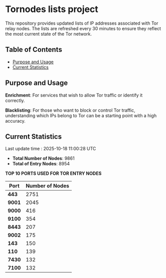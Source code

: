 # Tornodes lists project

This repository provides updated lists of IP addresses associated with Tor relay nodes. The lists are refreshed every 30 minutes to ensure they reflect the most current state of the Tor network.

## Table of Contents

- [Purpose and Usage](#purpose-and-usage)
- [Current Statistics](#current-statistics)


## Purpose and Usage

**Enrichment**: For services that wish to allow Tor traffic or identify it correctly.

**Blacklisting**: For those who want to block or control Tor traffic, understanding which IPs belong to Tor can be a starting point with a high accuracy.

## Current Statistics

Last update time : 2025-10-18 11:00:28 UTC

- **Total Number of Nodes**: 9861
- **Total of Entry Nodes**: 8954

**TOP 10 PORTS USED FOR TOR ENTRY NODES**

| **Port** | **Number of Nodes** |
|------|-----------------|
| **443**   | 2751  |
| **9001**   | 2045  |
| **9000**   | 416  |
| **9100**   | 354  |
| **8443**   | 207  |
| **9002**   | 175  |
| **143**   | 150  |
| **110**   | 139  |
| **7430**   | 132  |
| **7100**   | 132  |

